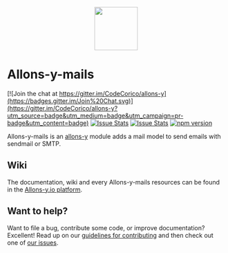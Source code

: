 <p align="center"><img src="http://codecorico.com/allons-y-logo.png" height="100" /></p>

# Allons-y-mails

[![Join the chat at https://gitter.im/CodeCorico/allons-y](https://badges.gitter.im/Join%20Chat.svg)](https://gitter.im/CodeCorico/allons-y?utm_source=badge&utm_medium=badge&utm_campaign=pr-badge&utm_content=badge)
[![Issue Stats](http://issuestats.com/github/codecorico/allons-y-mails/badge/issue)](http://issuestats.com/github/codecorico/allons-y)
[![Issue Stats](http://issuestats.com/github/codecorico/allons-y-mails/badge/pr)](http://issuestats.com/github/codecorico/allons-y)
[![npm version](https://badge.fury.io/js/allons-y-mails.svg)](https://badge.fury.io/js/allons-y-mails)

Allons-y-mails is an [allons-y](https://github.com/CodeCorico/allons-y) module adds a mail model to send emails with sendmail or SMTP.

## Wiki

The documentation, wiki and every Allons-y-mails resources can be found in the [Allons-y.io platform](http://allons-y.io).

## Want to help?

Want to file a bug, contribute some code, or improve documentation? Excellent! Read up on our [guidelines for contributing](CONTRIBUTING.md) and then check out one of [our issues](https://github.com/CodeCorico/allons-y-mails/issues).
